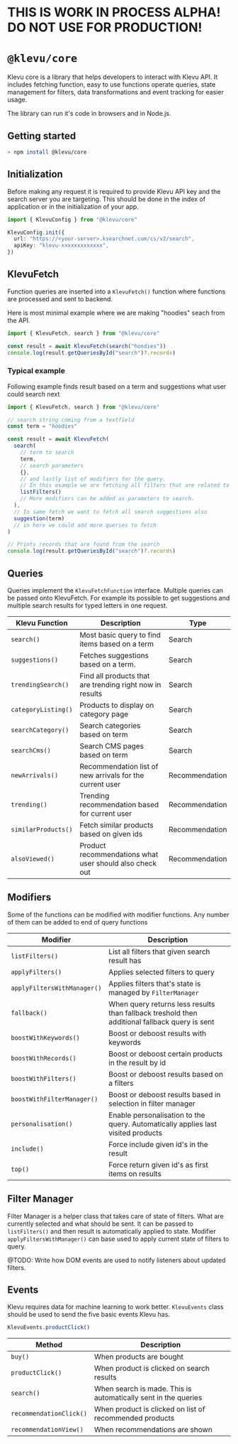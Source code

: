 # THIS IS WORK IN PROCESS ALPHA! DO NOT USE FOR PRODUCTION!

# `@klevu/core`

Klevu core is a library that helps developers to interact with Klevu API. It includes fetching function, easy to use functions operate queries, state management for filters, data transformations and event tracking for easier usage.

The library can run it's code in browsers and in Node.js.

## Getting started

```sh
> npm install @klevu/core
```

## Initialization

Before making any request it is required to provide Klevu API key and the search server you are targeting. This should be done in the index of application or in the initialization of your app.

```ts
import { KlevuConfig } from "@klevu/core"

KlevuConfig.init({
  url: "https://<your-server>.ksearchnet.com/cs/v2/search",
  apiKey: "klevu-xxxxxxxxxxxxx",
})
```

## KlevuFetch

Function queries are inserted into a `KlevuFetch()` function where functions are processed and sent to backend.

Here is most minimal example where we are making "hoodies" seach from the API.

```ts
import { KlevuFetch, search } from "@klevu/core"

const result = await KlevuFetch(search("hoodies"))
console.log(result.getQueriesById("search")?.records)
```

### Typical example

Following example finds result based on a term and suggestions what user could search next

```ts
import { KlevuFetch, search } from "@klevu/core"

// search string coming from a textfield
const term = "hoodies"

const result = await KlevuFetch(
  search(
    // term to search
    term,
    // search parameters
    {},
    // and lastly list of modifiers for the query.
    // In this example we are fetching all filters that are related to the search
    listFilters()
    // More modifiers can be added as parameters to search.
  ),
  // In same fetch we want to fetch all search suggestions also
  suggestion(term)
  // in here we could add more queries to fetch
)

// Prints records that are found from the search
console.log(result.getQueriesById("search")?.records)
```

## Queries

Queries implement the `KlevuFetchFunction` interface. Multiple queries can be passed onto KlevuFetch. For example its possible to get suggestions and multiple search results for typed letters in one request.

| Klevu Function      | Description                                              | Type           |
| ------------------- | -------------------------------------------------------- | -------------- |
| `search()`          | Most basic query to find items based on a term           | Search         |
| `suggestions()`     | Fetches suggestions based on a term.                     | Search         |
| `trendingSearch()`  | Find all products that are trending right now in results | Search         |
| `categoryListing()` | Products to display on category page                     | Search         |
| `searchCategory()`  | Search categories based on term                          | Search         |
| `searchCms()`       | Search CMS pages based on term                           | Search         |
| `newArrivals()`     | Recommendation list of new arrivals for the current user | Recommendation |
| `trending()`        | Trending recommendation based for current user           | Recommendation |
| `similarProducts()` | Fetch similar products based on given ids                | Recommendation |
| `alsoViewed()`      | Product recommendations what user should also check out  | Recommendation |

## Modifiers

Some of the functions can be modified with modifier functions. Any number of them can be added to end of query functions

| Modifier                    | Description                                                                                   |
| --------------------------- | --------------------------------------------------------------------------------------------- |
| `listFilters()`             | List all filters that given search result has                                                 |
| `applyFilters()`            | Applies selected filters to query                                                             |
| `applyFiltersWithManager()` | Applies filters that's state is managed by `FilterManager`                                    |
| `fallback()`                | When query returns less results than fallback treshold then additional fallback query is sent |
| `boostWithKeywords()`       | Boost or deboost results with keywords                                                        |
| `boostWithRecords()`        | Boost or deboost certain products in the result by id                                         |
| `boostWithFilters()`        | Boost or deboost results based on a filters                                                   |
| `boostWithFilterManager()`  | Boost or deboost results based in selection in filter manager                                 |
| `personalisation()`         | Enable personalisation to the query. Automatically applies last visited products              |
| `include()`                 | Force include given id's in the result                                                        |
| `top()`                     | Force return given id's as first items on results                                             |

## Filter Manager

Filter Manager is a helper class that takes care of state of filters. What are currently selected and what should be sent. It can be passed to `listFilters()` and then result is automatically applied to state. Modifier `applyFiltersWithManager()` can base used to apply current state of filters to query.

@TODO: Write how DOM events are used to notify listeners about updated filters.

## Events

Klevu requires data for machine learning to work better. `KlevuEvents` class should be used to send the five basic events Klevu has.

```ts
KlevuEvents.productClick()
```

| Method                  | Description                                                    |
| ----------------------- | -------------------------------------------------------------- |
| `buy()`                 | When products are bought                                       |
| `productClick()`        | When product is clicked on search results                      |
| `search()`              | When search is made. This is automatically sent in the queries |
| `recommendationClick()` | When product is clicked on list of recommended products        |
| `recommendationView()`  | When recommendations are shown                                 |
